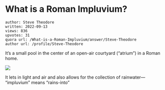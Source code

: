 # What is a Roman Impluvium?

	author: Steve Theodore
	written: 2022-09-13
	views: 836
	upvotes: 31
	quora url: /What-is-a-Roman-Impluvium/answer/Steve-Theodore
	author url: /profile/Steve-Theodore


It’s a small pool in the center of an open-air courtyard (“atrium”) in a Roman home.

![](https://qph.cf2.quoracdn.net/main-qimg-2be3ae8a308c411b3db496d3bcb3d8af-lq)

It lets in light and air and also allows for the collection of rainwater— “impluvium” means “rains-into”

